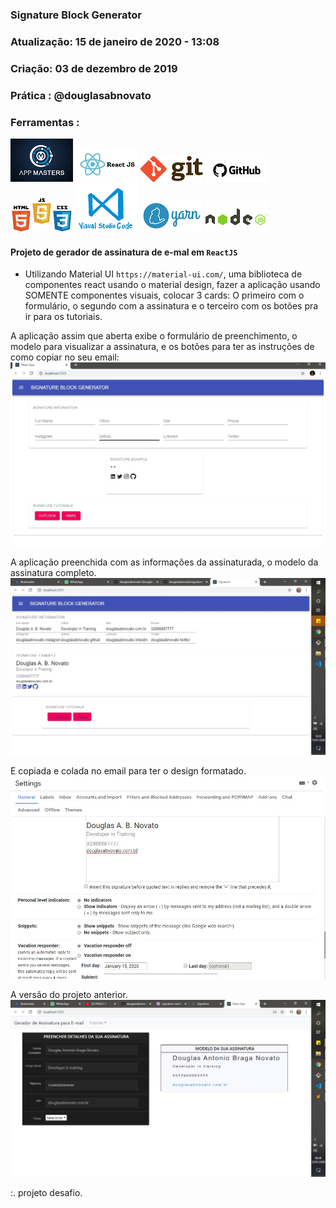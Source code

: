 ### Signature Block Generator 
### Atualização: 15 de janeiro de 2020 - 13:08
### Criação: 03 de dezembro de 2019
### Prática : @douglasabnovato

### Ferramentas : 

![AppMasters](/images/logo-appmasters.png)
![ReactJS](/images/logo-reactjs.jpg)
![Git](/images/logo-git.png)
![Github](/images/logo-github.png)
![HTML/CSS/Javascript](/images/logo-html-css-js.jpeg)
![VSCode](/images/logo-VSCode.png)
![Yarn](/images/logo-yarn.png)
![Nodejs](/images/logo-nodejs.png)

#### Projeto de gerador de assinatura de e-mal em `ReactJS` 
- Utilizando Material UI `https://material-ui.com/`, uma biblioteca de componentes react usando o material design, fazer a aplicação usando SOMENTE componentes visuais, colocar 3 cards: O primeiro com o formulário, o segundo com a assinatura e o terceiro com os botões pra ir para os tutoriais.

A aplicação assim que aberta exibe o formulário de preenchimento, o modelo para visualizar a assinatura, e os botões para ter as instruções de como copiar no seu email:
![Sistema](/images/tela-1.jpg)

A aplicação preenchida com as informações da assinaturada, o modelo da assinatura completo.
![Sistema](/images/tela-2.jpg)

E copiada e colada no email para ter o design formatado.
![Sistema](/images/tela-3.jpg)

A versão do projeto anterior.
![Sistema](/images/tela-4.jpg)

:. projeto desafio.